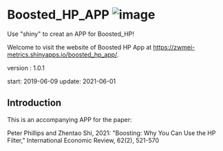 # Boosted_HP_APP ![image](https://github.com/chenyang45/Boosted_HP_APP/blob/master/www/shiny.PNG)   
Use "shiny" to creat an APP for Boosted_HP!

Welcome to visit the website of Boosted HP App at https://zwmei-metrics.shinyapps.io/boosted_hp_app/.

version : 1.0.1

start: 2019-06-09 
update: 2021-06-01


## Introduction

This is an accompanying APP for the paper:

Peter Phillips and Zhentao Shi, 2021: "Boosting: Why You Can Use the HP Filter," International Economic Review, 62(2), 521-570



